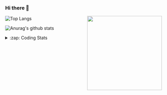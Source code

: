 ### Hi there 👋

<!--
**tao8687/tao8687** is a ✨ _special_ ✨ repository because its `README.md` (this file) appears on your GitHub profile.

Here are some ideas to get you started:

- 🔭 I’m currently working on ...
- 🌱 I’m currently learning ...
- 👯 I’m looking to collaborate on ...
- 🤔 I’m looking for help with ...
- 💬 Ask me about ...
- 📫 How to reach me: ...
- 😄 Pronouns: ...
- ⚡ Fun fact: ...
-->

<img align='right' src="https://media.giphy.com/media/M9gbBd9nbDrOTu1Mqx/giphy.gif" width="240">

  
![Top Langs](https://github-readme-stats.vercel.app/api/top-langs/?username=tao8687&layout=compact&title_color=23238E&text_color=A67D3D)

![Anurag's github stats](https://github-readme-stats.vercel.app/api?username=tao8687&show_icons=true&&text_color=A67D3D&title_color=23238E&show_icons=false&count_private=true&hide=stars)

<details>
  <summary>:zap: Coding Stats</summary>
  <br>
    
<!--START_SECTION:waka-->

```text
From: 05 November 2022 - To: 12 November 2022

C          3 hrs 47 mins   ███████████▒░░░░░░░░░░░░░   45.92 %
Python     2 hrs 27 mins   ███████▒░░░░░░░░░░░░░░░░░   29.79 %
Markdown   1 hr 16 mins    ████░░░░░░░░░░░░░░░░░░░░░   15.49 %
Text       31 mins         █▓░░░░░░░░░░░░░░░░░░░░░░░   06.26 %
C++        12 mins         ▓░░░░░░░░░░░░░░░░░░░░░░░░   02.53 %
Bash       0 secs          ░░░░░░░░░░░░░░░░░░░░░░░░░   00.02 %
```

<!--END_SECTION:waka-->
</details>
